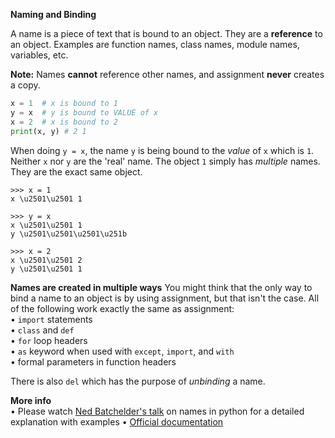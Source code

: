 **Naming and Binding**

A name is a piece of text that is bound to an object. They are a **reference** to an object. Examples are function names, class names, module names, variables, etc.

**Note:** Names **cannot** reference other names, and assignment **never** creates a copy.
```py
x = 1  # x is bound to 1
y = x  # y is bound to VALUE of x
x = 2  # x is bound to 2
print(x, y) # 2 1
```
When doing `y = x`, the name `y` is being bound to the *value* of `x` which is `1`. Neither `x` nor `y` are the 'real' name. The object `1` simply has *multiple* names. They are the exact same object.
```
>>> x = 1
x \u2501\u2501 1

>>> y = x
x \u2501\u2501 1
y \u2501\u2501\u2501\u251b

>>> x = 2
x \u2501\u2501 2
y \u2501\u2501 1
```
**Names are created in multiple ways**
You might think that the only way to bind a name to an object is by using assignment, but that isn't the case. All of the following work exactly the same as assignment:  
• `import` statements  
• `class` and `def`  
• `for` loop headers  
• `as` keyword when used with `except`, `import`, and `with`  
• formal parameters in function headers  

There is also `del` which has the purpose of *unbinding* a name.

**More info**  
• Please watch [Ned Batchelder's talk](https://youtu.be/_AEJHKGk9ns) on names in python for a detailed explanation with examples
• [Official documentation](https://docs.python.org/3/reference/executionmodel.html#naming-and-binding)
